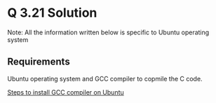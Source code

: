 # Q 3.21 Solution

Note: All the information written below is specific to Ubuntu operating system


## Requirements
Ubuntu operating system and GCC compiler to copmile the C code.

[Steps to install GCC compiler on Ubuntu](https://linuxize.com/post/how-to-install-gcc-compiler-on-ubuntu-18-04/#installing-gcc-on-ubuntu)

